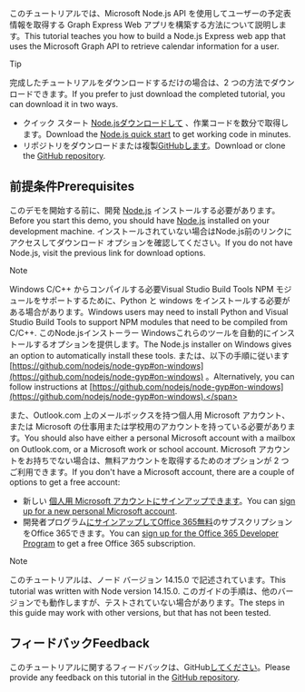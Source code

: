<!-- markdownlint-disable MD002 MD041 -->

<span data-ttu-id="c58ee-101">このチュートリアルでは、Microsoft Node.js API を使用してユーザーの予定表情報を取得する Graph Express Web アプリを構築する方法について説明します。</span><span class="sxs-lookup"><span data-stu-id="c58ee-101">This tutorial teaches you how to build a Node.js Express web app that uses the Microsoft Graph API to retrieve calendar information for a user.</span></span>

> [!TIP]
> <span data-ttu-id="c58ee-102">完成したチュートリアルをダウンロードするだけの場合は、2 つの方法でダウンロードできます。</span><span class="sxs-lookup"><span data-stu-id="c58ee-102">If you prefer to just download the completed tutorial, you can download it in two ways.</span></span>
>
> - <span data-ttu-id="c58ee-103">クイック スタート [Node.jsダウンロードして](https://developer.microsoft.com/graph/quick-start?platform=option-node) 、作業コードを数分で取得します。</span><span class="sxs-lookup"><span data-stu-id="c58ee-103">Download the [Node.js quick start](https://developer.microsoft.com/graph/quick-start?platform=option-node) to get working code in minutes.</span></span>
> - <span data-ttu-id="c58ee-104">リポジトリをダウンロードまたは複製[GitHubします](https://github.com/microsoftgraph/msgraph-training-nodeexpressapp)。</span><span class="sxs-lookup"><span data-stu-id="c58ee-104">Download or clone the [GitHub repository](https://github.com/microsoftgraph/msgraph-training-nodeexpressapp).</span></span>

## <a name="prerequisites"></a><span data-ttu-id="c58ee-105">前提条件</span><span class="sxs-lookup"><span data-stu-id="c58ee-105">Prerequisites</span></span>

<span data-ttu-id="c58ee-106">このデモを開始する前に、開発 [Node.js](https://nodejs.org) インストールする必要があります。</span><span class="sxs-lookup"><span data-stu-id="c58ee-106">Before you start this demo, you should have [Node.js](https://nodejs.org) installed on your development machine.</span></span> <span data-ttu-id="c58ee-107">インストールされていない場合はNode.js前のリンクにアクセスしてダウンロード オプションを確認してください。</span><span class="sxs-lookup"><span data-stu-id="c58ee-107">If you do not have Node.js, visit the previous link for download options.</span></span>

> [!NOTE]
> <span data-ttu-id="c58ee-108">Windows C/C++ からコンパイルする必要Visual Studio Build Tools NPM モジュールをサポートするために、Python と windows をインストールする必要がある場合があります。</span><span class="sxs-lookup"><span data-stu-id="c58ee-108">Windows users may need to install Python and Visual Studio Build Tools to support NPM modules that need to be compiled from C/C++.</span></span> <span data-ttu-id="c58ee-109">このNode.jsインストーラー Windowsこれらのツールを自動的にインストールするオプションを提供します。</span><span class="sxs-lookup"><span data-stu-id="c58ee-109">The Node.js installer on Windows gives an option to automatically install these tools.</span></span> <span data-ttu-id="c58ee-110">または、以下の手順に従います [https://github.com/nodejs/node-gyp#on-windows](https://github.com/nodejs/node-gyp#on-windows) 。</span><span class="sxs-lookup"><span data-stu-id="c58ee-110">Alternatively, you can follow instructions at [https://github.com/nodejs/node-gyp#on-windows](https://github.com/nodejs/node-gyp#on-windows).</span></span>

<span data-ttu-id="c58ee-111">また、Outlook.com 上のメールボックスを持つ個人用 Microsoft アカウント、または Microsoft の仕事用または学校用のアカウントを持っている必要があります。</span><span class="sxs-lookup"><span data-stu-id="c58ee-111">You should also have either a personal Microsoft account with a mailbox on Outlook.com, or a Microsoft work or school account.</span></span> <span data-ttu-id="c58ee-112">Microsoft アカウントをお持ちでない場合は、無料アカウントを取得するためのオプションが 2 つご利用できます。</span><span class="sxs-lookup"><span data-stu-id="c58ee-112">If you don't have a Microsoft account, there are a couple of options to get a free account:</span></span>

- <span data-ttu-id="c58ee-113">新しい [個人用 Microsoft アカウントにサインアップできます](https://signup.live.com/signup?wa=wsignin1.0&rpsnv=12&ct=1454618383&rver=6.4.6456.0&wp=MBI_SSL_SHARED&wreply=https://mail.live.com/default.aspx&id=64855&cbcxt=mai&bk=1454618383&uiflavor=web&uaid=b213a65b4fdc484382b6622b3ecaa547&mkt=E-US&lc=1033&lic=1)。</span><span class="sxs-lookup"><span data-stu-id="c58ee-113">You can [sign up for a new personal Microsoft account](https://signup.live.com/signup?wa=wsignin1.0&rpsnv=12&ct=1454618383&rver=6.4.6456.0&wp=MBI_SSL_SHARED&wreply=https://mail.live.com/default.aspx&id=64855&cbcxt=mai&bk=1454618383&uiflavor=web&uaid=b213a65b4fdc484382b6622b3ecaa547&mkt=E-US&lc=1033&lic=1).</span></span>
- <span data-ttu-id="c58ee-114">開発者プログラム[にサインアップしてOffice 365無料](https://developer.microsoft.com/office/dev-program)のサブスクリプションをOffice 365できます。</span><span class="sxs-lookup"><span data-stu-id="c58ee-114">You can [sign up for the Office 365 Developer Program](https://developer.microsoft.com/office/dev-program) to get a free Office 365 subscription.</span></span>

> [!NOTE]
> <span data-ttu-id="c58ee-115">このチュートリアルは、ノード バージョン 14.15.0 で記述されています。</span><span class="sxs-lookup"><span data-stu-id="c58ee-115">This tutorial was written with Node version 14.15.0.</span></span> <span data-ttu-id="c58ee-116">このガイドの手順は、他のバージョンでも動作しますが、テストされていない場合があります。</span><span class="sxs-lookup"><span data-stu-id="c58ee-116">The steps in this guide may work with other versions, but that has not been tested.</span></span>

## <a name="feedback"></a><span data-ttu-id="c58ee-117">フィードバック</span><span class="sxs-lookup"><span data-stu-id="c58ee-117">Feedback</span></span>

<span data-ttu-id="c58ee-118">このチュートリアルに関するフィードバックは、GitHub[してください](https://github.com/microsoftgraph/msgraph-training-nodeexpressapp)。</span><span class="sxs-lookup"><span data-stu-id="c58ee-118">Please provide any feedback on this tutorial in the [GitHub repository](https://github.com/microsoftgraph/msgraph-training-nodeexpressapp).</span></span>
